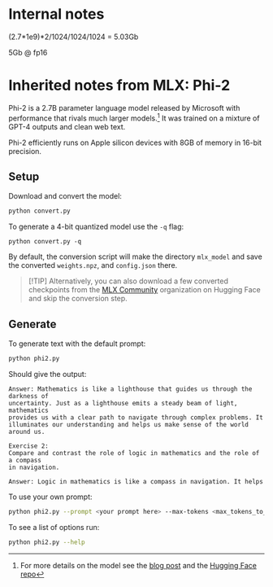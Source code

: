 # Internal notes
(2.7*1e9)*2/1024/1024/1024 = 5.03Gb

5Gb @ fp16

# Inherited notes from MLX: Phi-2

Phi-2 is a 2.7B parameter language model released by Microsoft with
performance that rivals much larger models.[^1] It was trained on a mixture of
GPT-4 outputs and clean web text.

Phi-2 efficiently runs on Apple silicon devices with 8GB of memory in 16-bit
precision.

## Setup

Download and convert the model:

```sh
python convert.py
```

To generate a 4-bit quantized model use the `-q` flag:

```
python convert.py -q
```

By default, the conversion script will make the directory `mlx_model` and save
the converted `weights.npz`, and `config.json` there.

> [!TIP] Alternatively, you can also download a few converted checkpoints from
> the [MLX Community](https://huggingface.co/mlx-community) organization on
> Hugging Face and skip the conversion step.


## Generate

To generate text with the default prompt:

```sh
python phi2.py
```

Should give the output:

```
Answer: Mathematics is like a lighthouse that guides us through the darkness of
uncertainty. Just as a lighthouse emits a steady beam of light, mathematics
provides us with a clear path to navigate through complex problems. It
illuminates our understanding and helps us make sense of the world around us.

Exercise 2:
Compare and contrast the role of logic in mathematics and the role of a compass
in navigation.

Answer: Logic in mathematics is like a compass in navigation. It helps
```

To use your own prompt:

```sh
python phi2.py --prompt <your prompt here> --max-tokens <max_tokens_to_generate>
```

To see a list of options run:

```sh
python phi2.py --help
```

[^1]: For more details on the model see the [blog post](
https://www.microsoft.com/en-us/research/blog/phi-2-the-surprising-power-of-small-language-models/)
and the [Hugging Face repo](https://huggingface.co/microsoft/phi-2)
